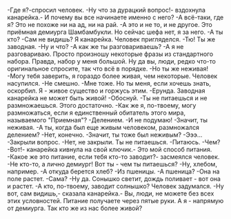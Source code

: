   -Где я?-спросил человек.
-Ну что за дурацкий вопрос!- вздохнула канарейка.- И почему вы все начинаете именно с него?
-А всё-таки, где я? Это не похоже ни на ад, ни на рай.
-А это и не то, и не другое. Это приёмная демиурга Шамбамбукли. Но сейчас шефа нет, я за него.
-А ты кто?
-Сам не видишь? Я канарейка.
Человек пригляделся.
-Тю! Ты же заводная.
-Ну и что?
-А как же ты разговариваешь?
-А я не разговариваю. Просто произношу некоторые фразы из стандартного набора. Правда, набор у меня большой. Ну да вы, люди, редко что-то оригинальное спросите, так что всё в порядке.
-Но ты же неживая!
-Могу тебя заверить, я гораздо более живая, чем некоторые.
Человек насупился.
-Не смешно.
-Мне тоже. Но ты меня, если хочешь знать, оскорбил. Я - живое существо и горжусь этим.
-Ерунда. Заводная канарейка не может быть живой!
-Обоснуй.
-Ты не питаешься и не размножаешься. Этого достаточно.
-Как же я, по-твоему, могу размножаться, если я единственный обитатель этого мира, называемого "Приемная"?
-Делением.
-И не подумаю!
-Значит, ты неживая.
-А ты, когда был еще живым человеком, размножался делением?
-Нет, конечно.
-Значит, ты тоже был неживым?
-Эээ...
-Закрыли вопрос.
-Нет, не закрыли. Ты не питаешься.
-Питаюсь.
-Чем?
-Вот!- канарейка кивнула на свой ключик.- Это мой способ питания.
-Какое же это питание, если тебя кто-то заводит?- засмеялся человек.
-Не кто-то, а лично демиург! Вот ты - чем ты питаешься?
-Ну, хлебом, например.
-А откуда берется хлеб?
-Из пшеницы.
-А пшеница?
-Она на поле растет.
-Сама?
-Ну да. Сонышко светит, дождь поливает - вот она и растет.
-А кто, по-твоему, заводит солнышко?
Человек задумался.
-Ну вот, сам видишь,- сказала канарейка.- Вы, люди, не можете без всех этих условностей. Питание получаете через пятые руки. А я - напрямую от демиурга. Так кто же из нас более живой?    
